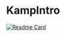 # KampIntro
[![Readme Card](https://github-readme-stats.vercel.app/api/pin/?username=caganert&show_owner=true&custom_title=KampIntro&theme=gotham&repo=KampIntro)](https://github.com/caganert/KampIntro)
